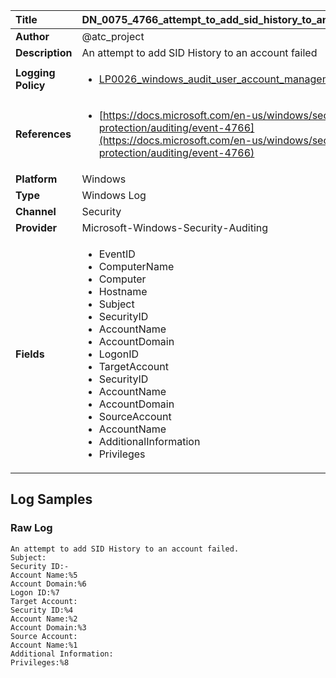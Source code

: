 | Title              | DN_0075_4766_attempt_to_add_sid_history_to_an_account_failed       |
|:-------------------|:------------------|
| **Author**         | @atc_project        |
| **Description**    | An attempt to add SID History to an account failed |
| **Logging Policy** | <ul><li>[LP0026_windows_audit_user_account_management](../Logging_Policies/LP0026_windows_audit_user_account_management.md)</li></ul> |
| **References**     | <ul><li>[https://docs.microsoft.com/en-us/windows/security/threat-protection/auditing/event-4766](https://docs.microsoft.com/en-us/windows/security/threat-protection/auditing/event-4766)</li></ul> |
| **Platform**       | Windows    |
| **Type**           | Windows Log        |
| **Channel**        | Security     |
| **Provider**       | Microsoft-Windows-Security-Auditing    |
| **Fields**         | <ul><li>EventID</li><li>ComputerName</li><li>Computer</li><li>Hostname</li><li>Subject</li><li>SecurityID</li><li>AccountName</li><li>AccountDomain</li><li>LogonID</li><li>TargetAccount</li><li>SecurityID</li><li>AccountName</li><li>AccountDomain</li><li>SourceAccount</li><li>AccountName</li><li>AdditionalInformation</li><li>Privileges</li></ul> |


## Log Samples

### Raw Log

```
An attempt to add SID History to an account failed.
Subject:
Security ID:-
Account Name:%5
Account Domain:%6
Logon ID:%7
Target Account:
Security ID:%4
Account Name:%2
Account Domain:%3
Source Account:
Account Name:%1
Additional Information:
Privileges:%8

```




